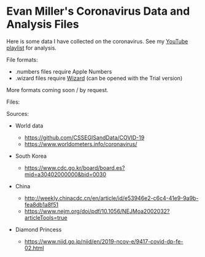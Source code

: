 Evan Miller's Coronavirus Data and Analysis Files
==

Here is some data I have collected on the coronavirus. See my <a href="https://www.youtube.com/playlist?list=PLgMdlNdu04I9rxpgPeW6G3YQZALZ6Ccr6">YouTube playlist</a> for analysis.

File formats:

* .numbers files require Apple Numbers
* .wizard files require <a href="https://www.wizardmacom/">Wizard</a> (can be opened with the Trial version)

More formats coming soon / by request.

Files:

Sources:

* World data
  * https://github.com/CSSEGISandData/COVID-19
  * https://www.worldometers.info/coronavirus/

* South Korea
  * https://www.cdc.go.kr/board/board.es?mid=a30402000000&bid=0030

* China
  * http://weekly.chinacdc.cn/en/article/id/e53946e2-c6c4-41e9-9a9b-fea8db1a8f51
  * https://www.nejm.org/doi/pdf/10.1056/NEJMoa2002032?articleTools=true

* Diamond Princess
  * https://www.niid.go.jp/niid/en/2019-ncov-e/9417-covid-dp-fe-02.html
